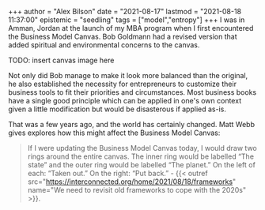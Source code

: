 +++
author = "Alex Bilson"
date = "2021-08-17"
lastmod = "2021-08-18 11:37:00"
epistemic = "seedling"
tags = ["model","entropy"]
+++
I was in Amman, Jordan at the launch of my MBA program when I first encountered the Business Model Canvas. Bob Goldmann had a revised version that added spiritual and environmental concerns to the canvas.

TODO: insert canvas image here

Not only did Bob manage to make it look more balanced than the original, he also established the necessity for entrepreneurs to customize their business tools to fit their priorities and circumstances. Most business books have a single good principle which can be applied in one's own context given a little modification but would be disasterous if applied as-is.

That was a few years ago, and the world has certainly changed. Matt Webb gives explores how this might affect the Business Model Canvas:

> If I were updating the Business Model Canvas today, I would draw two rings around the entire canvas. The inner ring would be labelled “The state” and the outer ring would be labelled “The planet.” On the left of each: “Taken out.” On the right: “Put back.” - {{< outref src="https://interconnected.org/home/2021/08/18/frameworks" name="We need to revisit old frameworks to cope with the 2020s" >}}.
